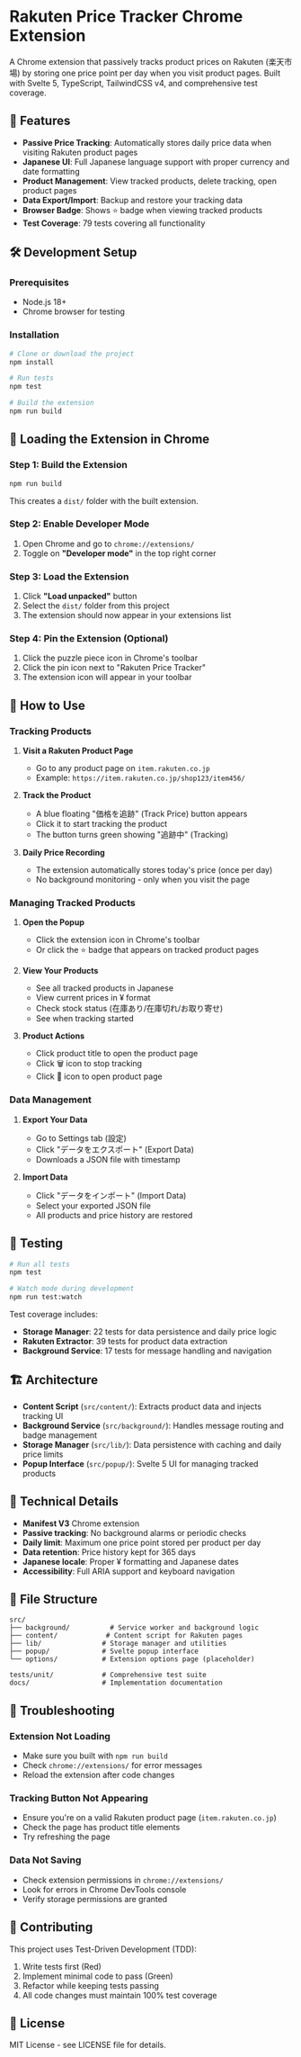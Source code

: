 # Rakuten Price Tracker Chrome Extension

A Chrome extension that passively tracks product prices on Rakuten (楽天市場) by storing one price point per day when you visit product pages. Built with Svelte 5, TypeScript, TailwindCSS v4, and comprehensive test coverage.

## 🎯 Features

- **Passive Price Tracking**: Automatically stores daily price data when visiting Rakuten product pages
- **Japanese UI**: Full Japanese language support with proper currency and date formatting
- **Product Management**: View tracked products, delete tracking, open product pages
- **Data Export/Import**: Backup and restore your tracking data
- **Browser Badge**: Shows ⭐ badge when viewing tracked products
- **Test Coverage**: 79 tests covering all functionality

## 🛠 Development Setup

### Prerequisites
- Node.js 18+ 
- Chrome browser for testing

### Installation

```sh
# Clone or download the project
npm install

# Run tests
npm test

# Build the extension
npm run build
```

## 🚀 Loading the Extension in Chrome

### Step 1: Build the Extension
```sh
npm run build
```
This creates a `dist/` folder with the built extension.

### Step 2: Enable Developer Mode
1. Open Chrome and go to `chrome://extensions/`
2. Toggle on **"Developer mode"** in the top right corner

### Step 3: Load the Extension
1. Click **"Load unpacked"** button
2. Select the `dist/` folder from this project
3. The extension should now appear in your extensions list

### Step 4: Pin the Extension (Optional)
1. Click the puzzle piece icon in Chrome's toolbar
2. Click the pin icon next to "Rakuten Price Tracker"
3. The extension icon will appear in your toolbar

## 📱 How to Use

### Tracking Products

1. **Visit a Rakuten Product Page**
   - Go to any product page on `item.rakuten.co.jp`
   - Example: `https://item.rakuten.co.jp/shop123/item456/`

2. **Track the Product**
   - A blue floating "価格を追跡" (Track Price) button appears
   - Click it to start tracking the product
   - The button turns green showing "追跡中" (Tracking)

3. **Daily Price Recording**
   - The extension automatically stores today's price (once per day)
   - No background monitoring - only when you visit the page

### Managing Tracked Products

1. **Open the Popup**
   - Click the extension icon in Chrome's toolbar
   - Or click the ⭐ badge that appears on tracked product pages

2. **View Your Products**
   - See all tracked products in Japanese
   - View current prices in ¥ format
   - Check stock status (在庫あり/在庫切れ/お取り寄せ)
   - See when tracking started

3. **Product Actions**
   - Click product title to open the product page
   - Click 🗑 icon to stop tracking
   - Click 🔗 icon to open product page

### Data Management

1. **Export Your Data**
   - Go to Settings tab (設定)
   - Click "データをエクスポート" (Export Data)
   - Downloads a JSON file with timestamp

2. **Import Data**
   - Click "データをインポート" (Import Data)
   - Select your exported JSON file
   - All products and price history are restored

## 🧪 Testing

```sh
# Run all tests
npm test

# Watch mode during development
npm run test:watch
```

Test coverage includes:
- **Storage Manager**: 22 tests for data persistence and daily price logic
- **Rakuten Extractor**: 39 tests for product data extraction
- **Background Service**: 17 tests for message handling and navigation

## 🏗 Architecture

- **Content Script** (`src/content/`): Extracts product data and injects tracking UI
- **Background Service** (`src/background/`): Handles message routing and badge management  
- **Storage Manager** (`src/lib/`): Data persistence with caching and daily price limits
- **Popup Interface** (`src/popup/`): Svelte 5 UI for managing tracked products

## 🔧 Technical Details

- **Manifest V3** Chrome extension
- **Passive tracking**: No background alarms or periodic checks
- **Daily limit**: Maximum one price point stored per product per day
- **Data retention**: Price history kept for 365 days
- **Japanese locale**: Proper ¥ formatting and Japanese dates
- **Accessibility**: Full ARIA support and keyboard navigation

## 📄 File Structure

```
src/
├── background/          # Service worker and background logic
├── content/            # Content script for Rakuten pages
├── lib/               # Storage manager and utilities  
├── popup/             # Svelte popup interface
└── options/           # Extension options page (placeholder)

tests/unit/            # Comprehensive test suite
docs/                  # Implementation documentation
```

## 🐛 Troubleshooting

### Extension Not Loading
- Make sure you built with `npm run build`
- Check `chrome://extensions/` for error messages
- Reload the extension after code changes

### Tracking Button Not Appearing
- Ensure you're on a valid Rakuten product page (`item.rakuten.co.jp`)
- Check the page has product title elements
- Try refreshing the page

### Data Not Saving
- Check extension permissions in `chrome://extensions/`
- Look for errors in Chrome DevTools console
- Verify storage permissions are granted

## 🤝 Contributing

This project uses Test-Driven Development (TDD):
1. Write tests first (Red)
2. Implement minimal code to pass (Green) 
3. Refactor while keeping tests passing
4. All code changes must maintain 100% test coverage

## 📝 License

MIT License - see LICENSE file for details.
